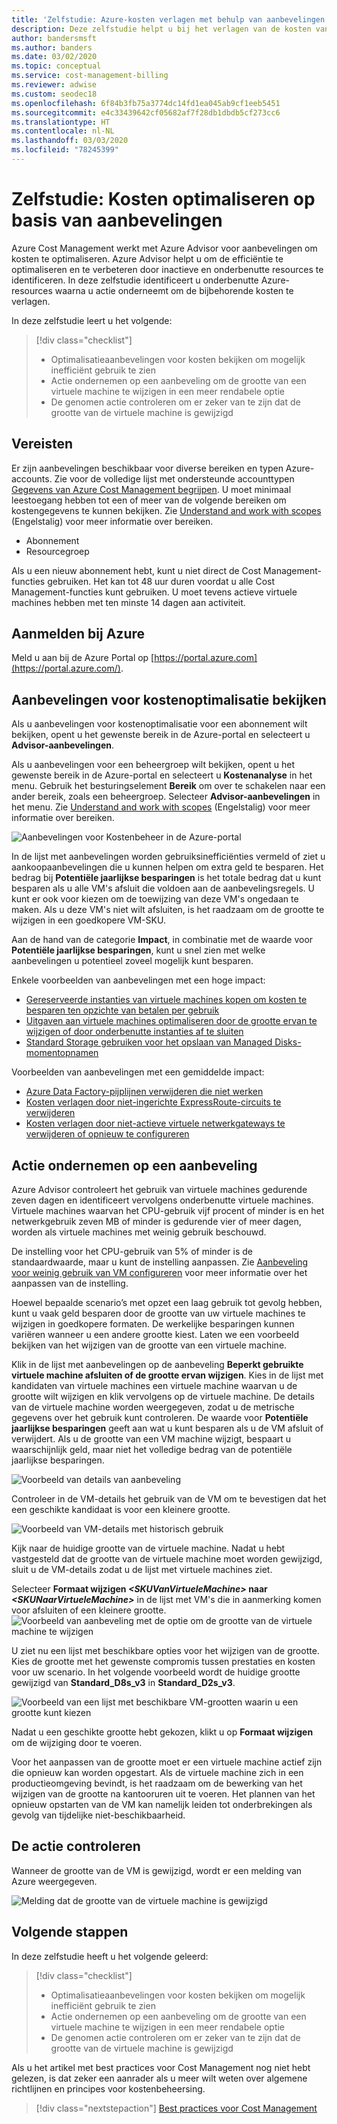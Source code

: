 ```yaml
---
title: 'Zelfstudie: Azure-kosten verlagen met behulp van aanbevelingen'
description: Deze zelfstudie helpt u bij het verlagen van de kosten van Azure door aanbevelingen voor optimalisatie uit te voeren.
author: bandersmsft
ms.author: banders
ms.date: 03/02/2020
ms.topic: conceptual
ms.service: cost-management-billing
ms.reviewer: adwise
ms.custom: seodec18
ms.openlocfilehash: 6f84b3fb75a3774dc14fd1ea045ab9cf1eeb5451
ms.sourcegitcommit: e4c33439642cf05682af7f28db1dbdb5cf273cc6
ms.translationtype: HT
ms.contentlocale: nl-NL
ms.lasthandoff: 03/03/2020
ms.locfileid: "78245399"
---
```

# <a name="tutorial-optimize-costs-from-recommendations"></a>Zelfstudie: Kosten optimaliseren op basis van aanbevelingen

Azure Cost Management werkt met Azure Advisor voor aanbevelingen om kosten te optimaliseren. Azure Advisor helpt u om de efficiëntie te optimaliseren en te verbeteren door inactieve en onderbenutte resources te identificeren. In deze zelfstudie identificeert u onderbenutte Azure-resources waarna u actie onderneemt om de bijbehorende kosten te verlagen.

In deze zelfstudie leert u het volgende:

> [!div class="checklist"]
> * Optimalisatieaanbevelingen voor kosten bekijken om mogelijk inefficiënt gebruik te zien
> * Actie ondernemen op een aanbeveling om de grootte van een virtuele machine te wijzigen in een meer rendabele optie
> * De genomen actie controleren om er zeker van te zijn dat de grootte van de virtuele machine is gewijzigd

## <a name="prerequisites"></a>Vereisten
Er zijn aanbevelingen beschikbaar voor diverse bereiken en typen Azure-accounts. Zie voor de volledige lijst met ondersteunde accounttypen [Gegevens van Azure Cost Management begrijpen](understand-cost-mgt-data.md). U moet minimaal leestoegang hebben tot een of meer van de volgende bereiken om kostengegevens te kunnen bekijken. Zie [Understand and work with scopes](understand-work-scopes.md) (Engelstalig) voor meer informatie over bereiken.

- Abonnement
- Resourcegroep

Als u een nieuw abonnement hebt, kunt u niet direct de Cost Management-functies gebruiken. Het kan tot 48 uur duren voordat u alle Cost Management-functies kunt gebruiken. U moet tevens actieve virtuele machines hebben met ten minste 14 dagen aan activiteit.

## <a name="sign-in-to-azure"></a>Aanmelden bij Azure
Meld u aan bij de Azure Portal op [https://portal.azure.com](https://portal.azure.com/).

## <a name="view-cost-optimization-recommendations"></a>Aanbevelingen voor kostenoptimalisatie bekijken

Als u aanbevelingen voor kostenoptimalisatie voor een abonnement wilt bekijken, opent u het gewenste bereik in de Azure-portal en selecteert u **Advisor-aanbevelingen**.

Als u aanbevelingen voor een beheergroep wilt bekijken, opent u het gewenste bereik in de Azure-portal en selecteert u **Kostenanalyse** in het menu. Gebruik het besturingselement **Bereik** om over te schakelen naar een ander bereik, zoals een beheergroep. Selecteer **Advisor-aanbevelingen** in het menu. Zie [Understand and work with scopes](understand-work-scopes.md) (Engelstalig) voor meer informatie over bereiken.

![Aanbevelingen voor Kostenbeheer in de Azure-portal](./media/tutorial-acm-opt-recommendations/advisor-recommendations.png)

In de lijst met aanbevelingen worden gebruiksinefficiënties vermeld of ziet u aankoopaanbevelingen die u kunnen helpen om extra geld te besparen. Het bedrag bij **Potentiële jaarlijkse besparingen** is het totale bedrag dat u kunt besparen als u alle VM's afsluit die voldoen aan de aanbevelingsregels. U kunt er ook voor kiezen om de toewijzing van deze VM's ongedaan te maken. Als u deze VM's niet wilt afsluiten, is het raadzaam om de grootte te wijzigen in een goedkopere VM-SKU.

Aan de hand van de categorie **Impact**, in combinatie met de waarde voor **Potentiële jaarlijkse besparingen**, kunt u snel zien met welke aanbevelingen u potentieel zoveel mogelijk kunt besparen.

Enkele voorbeelden van aanbevelingen met een hoge impact:
- [Gereserveerde instanties van virtuele machines kopen om kosten te besparen ten opzichte van betalen per gebruik](../../advisor/advisor-cost-recommendations.md#buy-reserved-virtual-machine-instances-to-save-money-over-pay-as-you-go-costs)
- [Uitgaven aan virtuele machines optimaliseren door de grootte ervan te wijzigen of door onderbenutte instanties af te sluiten](../../advisor/advisor-cost-recommendations.md#optimize-virtual-machine-spend-by-resizing-or-shutting-down-underutilized-instances)
- [Standard Storage gebruiken voor het opslaan van Managed Disks-momentopnamen](../../advisor/advisor-cost-recommendations.md#use-standard-snapshots-for-managed-disks)

Voorbeelden van aanbevelingen met een gemiddelde impact:
- [Azure Data Factory-pijplijnen verwijderen die niet werken](../../advisor/advisor-cost-recommendations.md#delete-azure-data-factory-pipelines-that-are-failing)
- [Kosten verlagen door niet-ingerichte ExpressRoute-circuits te verwijderen](../../advisor/advisor-cost-recommendations.md#reduce-costs-by-eliminating-unprovisioned-expressroute-circuits)
- [Kosten verlagen door niet-actieve virtuele netwerkgateways te verwijderen of opnieuw te configureren](../../advisor/advisor-cost-recommendations.md#reduce-costs-by-deleting-or-reconfiguring-idle-virtual-network-gateways)

## <a name="act-on-a-recommendation"></a>Actie ondernemen op een aanbeveling

Azure Advisor controleert het gebruik van virtuele machines gedurende zeven dagen en identificeert vervolgens onderbenutte virtuele machines. Virtuele machines waarvan het CPU-gebruik vijf procent of minder is en het netwerkgebruik zeven MB of minder is gedurende vier of meer dagen, worden als virtuele machines met weinig gebruik beschouwd.

De instelling voor het CPU-gebruik van 5% of minder is de standaardwaarde, maar u kunt de instelling aanpassen. Zie [Aanbeveling voor weinig gebruik van VM configureren](../../advisor/advisor-get-started.md#configure-low-usage-vm-recommendation) voor meer informatie over het aanpassen van de instelling.

Hoewel bepaalde scenario’s met opzet een laag gebruik tot gevolg hebben, kunt u vaak geld besparen door de grootte van uw virtuele machines te wijzigen in goedkopere formaten. De werkelijke besparingen kunnen variëren wanneer u een andere grootte kiest. Laten we een voorbeeld bekijken van het wijzigen van de grootte van een virtuele machine.

Klik in de lijst met aanbevelingen op de aanbeveling **Beperkt gebruikte virtuele machine afsluiten of de grootte ervan wijzigen**. Kies in de lijst met kandidaten van virtuele machines een virtuele machine waarvan u de grootte wilt wijzigen en klik vervolgens op de virtuele machine. De details van de virtuele machine worden weergegeven, zodat u de metrische gegevens over het gebruik kunt controleren. De waarde voor **Potentiële jaarlijkse besparingen** geeft aan wat u kunt besparen als u de VM afsluit of verwijdert. Als u de grootte van een VM machine wijzigt, bespaart u waarschijnlijk geld, maar niet het volledige bedrag van de potentiële jaarlijkse besparingen.

![Voorbeeld van details van aanbeveling](./media/tutorial-acm-opt-recommendations/recommendation-details.png)

Controleer in de VM-details het gebruik van de VM om te bevestigen dat het een geschikte kandidaat is voor een kleinere grootte.

![Voorbeeld van VM-details met historisch gebruik](./media/tutorial-acm-opt-recommendations/vm-details.png)

Kijk naar de huidige grootte van de virtuele machine. Nadat u hebt vastgesteld dat de grootte van de virtuele machine moet worden gewijzigd, sluit u de VM-details zodat u de lijst met virtuele machines ziet.

Selecteer **Formaat wijzigen _&lt;SKUVanVirtueleMachine&gt;_ naar _&lt;SKUNaarVirtueleMachine&gt;_** in de lijst met VM's die in aanmerking komen voor afsluiten of een kleinere grootte.
![Voorbeeld van aanbeveling met de optie om de grootte van de virtuele machine te wijzigen](./media/tutorial-acm-opt-recommendations/resize-vm.png)

U ziet nu een lijst met beschikbare opties voor het wijzigen van de grootte. Kies de grootte met het gewenste compromis tussen prestaties en kosten voor uw scenario. In het volgende voorbeeld wordt de huidige grootte gewijzigd van **Standard_D8s_v3** in **Standard_D2s_v3**.

![Voorbeeld van een lijst met beschikbare VM-grootten waarin u een grootte kunt kiezen](./media/tutorial-acm-opt-recommendations/choose-size.png)

Nadat u een geschikte grootte hebt gekozen, klikt u op **Formaat wijzigen** om de wijziging door te voeren.

Voor het aanpassen van de grootte moet er een virtuele machine actief zijn die opnieuw kan worden opgestart. Als de virtuele machine zich in een productieomgeving bevindt, is het raadzaam om de bewerking van het wijzigen van de grootte na kantooruren uit te voeren. Het plannen van het opnieuw opstarten van de VM kan namelijk leiden tot onderbrekingen als gevolg van tijdelijke niet-beschikbaarheid.

## <a name="verify-the-action"></a>De actie controleren

Wanneer de grootte van de VM is gewijzigd, wordt er een melding van Azure weergegeven.

![Melding dat de grootte van de virtuele machine is gewijzigd](./media/tutorial-acm-opt-recommendations/resized-notification.png)

## <a name="next-steps"></a>Volgende stappen

In deze zelfstudie heeft u het volgende geleerd:

> [!div class="checklist"]
> * Optimalisatieaanbevelingen voor kosten bekijken om mogelijk inefficiënt gebruik te zien
> * Actie ondernemen op een aanbeveling om de grootte van een virtuele machine te wijzigen in een meer rendabele optie
> * De genomen actie controleren om er zeker van te zijn dat de grootte van de virtuele machine is gewijzigd

Als u het artikel met best practices voor Cost Management nog niet hebt gelezen, is dat zeker een aanrader als u meer wilt weten over algemene richtlijnen en principes voor kostenbeheersing.

> [!div class="nextstepaction"]
> [Best practices voor Cost Management](cost-mgt-best-practices.md)
